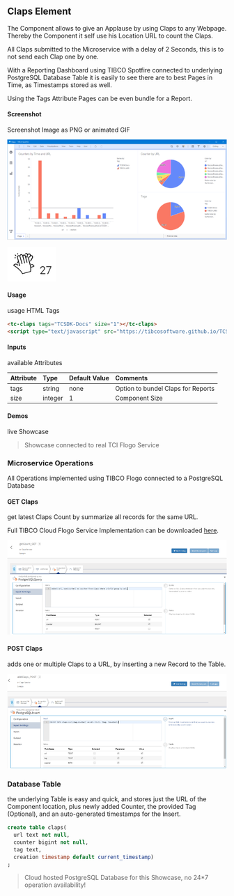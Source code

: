 ## Claps Element
The Component allows to give an Applause by using Claps to any Webpage.
Thereby the Component it self use his Location URL to count the Claps.

All Claps submitted to the Microservice with a delay of 2 Seconds, this is to not send each Clap one by one.

With a Reporting Dashboard using TIBCO Spotfire connected to underlying PostgreSQL Database Table it is easily to see there are to best Pages in Time, as Timestamps stored as well.

Using the Tags Attribute Pages can be even bundle for a Report. 

#### Screenshot
Screenshot Image as PNG or animated GIF

![alt-text](claps-report.png "Image")

![alt-text](claps.png "Image")

#### Usage
usage HTML Tags

```html
<tc-claps tags="TCSDK-Docs" size="1"></tc-claps>
<script type="text/javascript" src="https://tibcosoftware.github.io/TCSDK-Docs/Angular/starters/claps/element/claps.js"></script> 
```

#### Inputs
available Attributes

| Attribute       | Type            | Default Value | Comments                           |
| --------------- |:--------------- |:------------- |:---------------------------------- |
| tags            | string          | none          | Option to bundel Claps for Reports |
| size            | integer         | 1             | Component Size                     |

#### Demos
live Showcase

<tc-claps tags="TCSDK-Docs" size="1"></tc-claps>
<script type="text/javascript" src="../element/claps.js"></script>

> Showcase connected to real TCI Flogo Service

### Microservice Operations
All Operations implemented using TIBCO Flogo connected to a PostgreSQL Database

#### GET Claps
get latest Claps Count by summarize all records for the same URL.

Full TIBCO Cloud Flogo Service Implementation can be downloaded [here](Flogo-Claps-Service.zip).

![alt-text](claps-getcount.png "Image")

#### POST Claps
adds one or multiple Claps to a URL, by inserting a new Record to the Table.

![alt-text](claps-addcount.png "Image")

### Database Table
the underlying Table is easy and quick, and stores just the URL of the Component location, plus newly added Counter, the provided Tag (Optional), and an auto-generated timestamps for the Insert.

```sql
create table claps(
  url text not null,
  counter bigint not null,
  tag text,
  creation timestamp default current_timestamp)
;
```
> Cloud hosted PostgreSQL Database for this Showcase, no 24*7 operation availability!  
